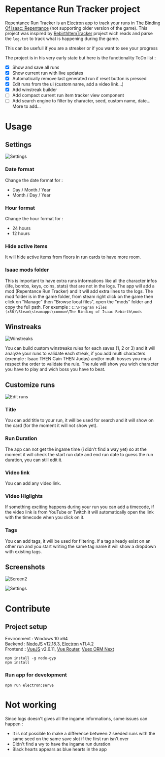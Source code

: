 # Repentance Run Tracker project
Repentance Run Tracker is an [Electron](https://www.electronjs.org/) app to track your runs in [The Binding Of Isaac: Repentance](https://store.steampowered.com/app/1426300/The_Binding_of_Isaac_Repentance/) (not supporting older version of the game). This project was inspired by [RebirthItemTracker](https://github.com/Rchardon/RebirthItemTracker) project wich reads and parse the ``log.txt`` to track what is happening during the game.

This can be usefull if you are a streaker or if you want to see your progress

The project is in his very early state but here is the functionality ToDo list :
- [x] Show and save all runs
- [x] Show current run with live updates
- [X] Automatically remove last generated run if reset button is pressed
- [x] Edit runs from the ui (custom name, add a video link...)
- [x] Add winstreak builder
- [ ] Add compact current run item tracker view component
- [ ] Add search engine to filter by character, seed, custom name, date...\
More to add...

# Usage

## Settings

![Settings](/doc/img/settings.jpg)
### Date format
Change the date format for :
- Day / Month / Year
- Month / Day / Year
### Hour format
Change the hour format for :
- 24 hours
- 12 hours
### Hide active items
It will hide active items from floors in run cards to have more room.
### Isaac mods folder
This is important to have extra runs informations like all the character infos (life, bombs, keys, coins, stats) that are not in the logs. The app will add a mod (Repentance Run Tracker) and it will add extra lines to the logs.
The mod folder is in the game folder, from steam right click on the game then click on "Manage" then "Browse local files", open the "mods" folder and copy the full path.
For exemple : ``C:\Program Files (x86)\Steam\steamapps\common\The Binding of Isaac Rebirth\mods``
## Winstreaks

![Winstreaks](/doc/img/winstreaks.jpg)

You can build custom winstreaks rules for each saves (1, 2 or 3) and it will analyze your runs to validate each streak, if you add multi characters (exemple : Isaac THEN Cain THEN Judas) and/or multi bosses you must respect the order to validate the rule. The rule will show you wich character you have to play and wich boss you have to beat.

## Customize runs

![Edit runs](/doc/img/edit-run.jpg)
### Title
You can add title to your run, it will be used for search and it will show on the card (for the moment it will not show yet).
### Run Duration
The app can not get the ingame time (i didn't find a way yet) so at the moment it will check the start run date and end run date to guess the run duration, you can still edit it.
### Video link
You can add any video link.
### Video Higlights
If something exciting happens during your run you can add a timecode, if the video link is from YouTube or Twitch it will automatically open the link with the timecode when you click on it.
### Tags
You can add tags, it will be used for filtering. If a tag already exist on an other run and you start writing the same tag name it will show a dropdown with existing tags.
## Screenshots

![Screen2](/doc/img/screen2.jpg)

![Settings](/doc/img/screen1.jpg)

# Contribute
## Project setup
Environment : Windows 10 x64\
Backend : [NodeJS](https://nodejs.org/en/download/) v12.18.3, [Electron](https://www.electronjs.org/) v11.4.2\
Frontend : [VueJS](https://vuejs.org/) v2.6.11, [Vue Router](https://router.vuejs.org/), [Vuex ORM Next](https://next.vuex-orm.org/)
```
npm install -g node-gyp
npm install
```

### Run app for development
```
npm run electron:serve
```

# Not working
Since logs doesn't gives all the ingame informations, some issues can happen :
- It is not possible to make a difference between 2 seeded runs with the same seed on the same save slot if the first run isn't over
- Didn't find a wy to have the ingame run duration
- Black hearts appears as blue hearts in the app